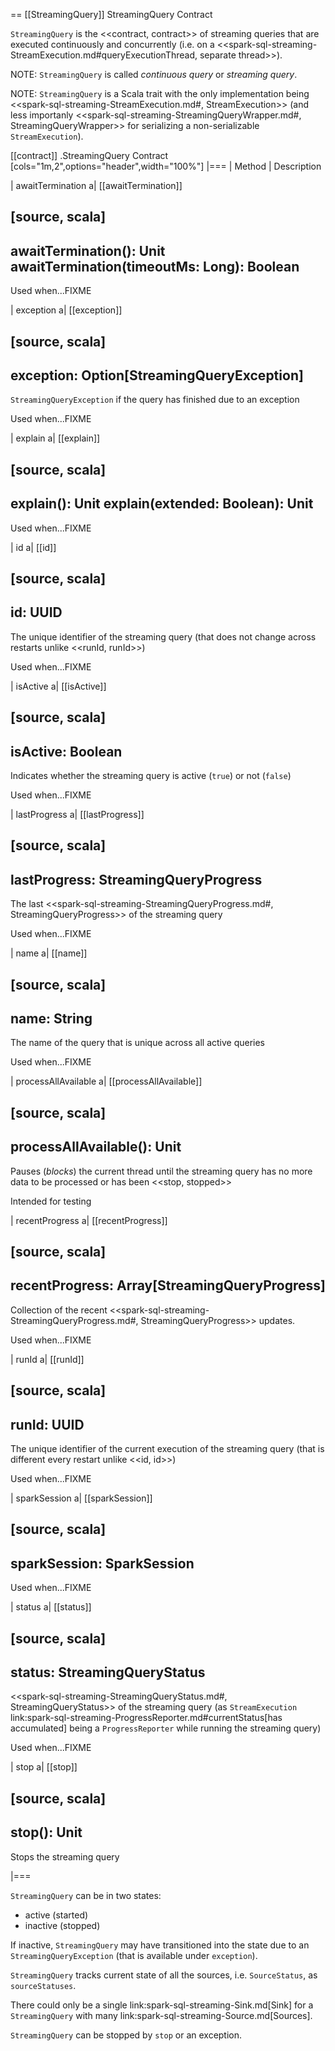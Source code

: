 == [[StreamingQuery]] StreamingQuery Contract

`StreamingQuery` is the <<contract, contract>> of streaming queries that are executed continuously and concurrently (i.e. on a <<spark-sql-streaming-StreamExecution.md#queryExecutionThread, separate thread>>).

NOTE: `StreamingQuery` is called *continuous query* or *streaming query*.

NOTE: `StreamingQuery` is a Scala trait with the only implementation being <<spark-sql-streaming-StreamExecution.md#, StreamExecution>> (and less importanly <<spark-sql-streaming-StreamingQueryWrapper.md#, StreamingQueryWrapper>> for serializing a non-serializable `StreamExecution`).

[[contract]]
.StreamingQuery Contract
[cols="1m,2",options="header",width="100%"]
|===
| Method
| Description

| awaitTermination
a| [[awaitTermination]]

[source, scala]
----
awaitTermination(): Unit
awaitTermination(timeoutMs: Long): Boolean
----

Used when...FIXME

| exception
a| [[exception]]

[source, scala]
----
exception: Option[StreamingQueryException]
----

`StreamingQueryException` if the query has finished due to an exception

Used when...FIXME

| explain
a| [[explain]]

[source, scala]
----
explain(): Unit
explain(extended: Boolean): Unit
----

Used when...FIXME

| id
a| [[id]]

[source, scala]
----
id: UUID
----

The unique identifier of the streaming query (that does not change across restarts unlike <<runId, runId>>)

Used when...FIXME

| isActive
a| [[isActive]]

[source, scala]
----
isActive: Boolean
----

Indicates whether the streaming query is active (`true`) or not (`false`)

Used when...FIXME

| lastProgress
a| [[lastProgress]]

[source, scala]
----
lastProgress: StreamingQueryProgress
----

The last <<spark-sql-streaming-StreamingQueryProgress.md#, StreamingQueryProgress>> of the streaming query

Used when...FIXME

| name
a| [[name]]

[source, scala]
----
name: String
----

The name of the query that is unique across all active queries

Used when...FIXME

| processAllAvailable
a| [[processAllAvailable]]

[source, scala]
----
processAllAvailable(): Unit
----

Pauses (_blocks_) the current thread until the streaming query has no more data to be processed or has been <<stop, stopped>>

Intended for testing

| recentProgress
a| [[recentProgress]]

[source, scala]
----
recentProgress: Array[StreamingQueryProgress]
----

Collection of the recent <<spark-sql-streaming-StreamingQueryProgress.md#, StreamingQueryProgress>> updates.

Used when...FIXME

| runId
a| [[runId]]

[source, scala]
----
runId: UUID
----

The unique identifier of the current execution of the streaming query (that is different every restart unlike <<id, id>>)

Used when...FIXME

| sparkSession
a| [[sparkSession]]

[source, scala]
----
sparkSession: SparkSession
----

Used when...FIXME

| status
a| [[status]]

[source, scala]
----
status: StreamingQueryStatus
----

<<spark-sql-streaming-StreamingQueryStatus.md#, StreamingQueryStatus>> of the streaming query (as `StreamExecution` link:spark-sql-streaming-ProgressReporter.md#currentStatus[has accumulated] being a `ProgressReporter` while running the streaming query)

Used when...FIXME

| stop
a| [[stop]]

[source, scala]
----
stop(): Unit
----

Stops the streaming query

|===

`StreamingQuery` can be in two states:

* active (started)
* inactive (stopped)

If inactive, `StreamingQuery` may have transitioned into the state due to an `StreamingQueryException` (that is available under `exception`).

`StreamingQuery` tracks current state of all the sources, i.e. `SourceStatus`, as `sourceStatuses`.

There could only be a single link:spark-sql-streaming-Sink.md[Sink] for a `StreamingQuery` with many link:spark-sql-streaming-Source.md[Sources].

`StreamingQuery` can be stopped by `stop` or an exception.

